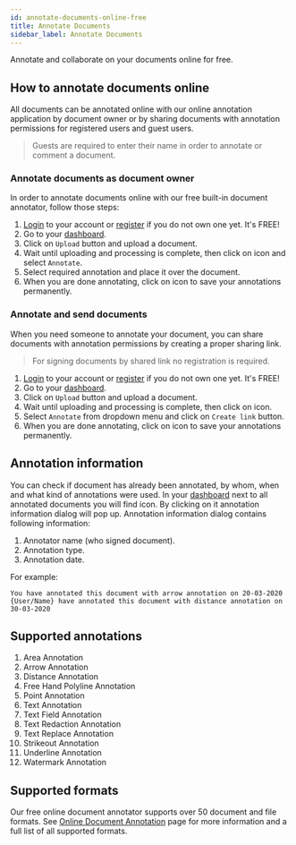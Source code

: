 ```yaml
---
id: annotate-documents-online-free
title: Annotate Documents
sidebar_label: Annotate Documents
---
```


Annotate and collaborate on your documents online for free.

## How to annotate documents online
All documents can be annotated online with our online annotation application by document owner or by sharing documents with annotation permissions for registered users and guest users.  
> Guests are required to enter their name in order to annotate or comment a document.

### Annotate documents as document owner
In order to annotate documents online with our free built-in document annotator, follow those steps:
1. [Login](https://conholdate.app/signin) to your account or [register](https://conholdate.app/signin) if you do not own one yet. It's FREE!
1. Go to your [dashboard](https://dashboard.conholdate.app).
1. Click on `Upload` button and upload a document.
1. Wait until uploading and processing is complete, then click on <i class="fas fa-ellipsis-v"></i> icon and select `Annotate`.
1. Select required annotation and place it over the document.
1. When you are done annotating, click on <i class="fas fa-save"></i> icon to save your annotations permanently.

### Annotate and send documents
When you need someone to annotate your document, you can share documents with annotation permissions by creating a proper sharing link.
> For signing documents by shared link no registration is required.
1. [Login](https://conholdate.app/signin) to your account or [register](https://conholdate.app/signin) if you do not own one yet. It's FREE!
1. Go to your [dashboard](https://dashboard.conholdate.app).
1. Click on `Upload` button and upload a document.
1. Wait until uploading and processing is complete, then click on <i class="fas fa-link"></i> icon.
1. Select `Annotate` from dropdown menu and click on `Create link` button.
1. When you are done annotating, click on <i class="fas fa-save"></i> icon to save your annotations permanently.

## Annotation information
You can check if document has already been annotated, by whom, when and what kind of annotations were used.
In your [dashboard](https://dashboard.conholdate.app) next to all annotated documents you will find <i class="fas fa-comments"></i> icon. By clicking on it annotation information dialog will pop up.
Annotation information dialog contains following information:
1. Annotator name (who signed document).
1. Annotation type.
1. Annotation date.

For example:
```text
You have annotated this document with arrow annotation on 20-03-2020
{User/Name} have annotated this document with distance annotation on 30-03-2020
```

## Supported annotations
1. Area Annotation
1. Arrow Annotation
1. Distance Annotation
1. Free Hand Polyline Annotation
1. Point Annotation
1. Text Annotation
1. Text Field Annotation
1. Text Redaction Annotation
1. Text Replace Annotation
1. Strikeout Annotation
1. Underline Annotation
1. Watermark Annotation

## Supported formats
Our free online document annotator supports over 50 document and file formats.
See [Online Document Annotation](https://features.conholdate.app/annotation) page for more information and a full list of all supported formats.
